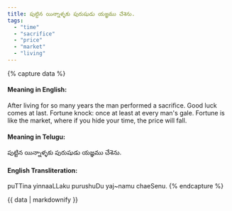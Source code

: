 ```yaml
---
title: పుట్టిన యిన్నాళ్ళకు పురుషుడు యజ్ఞము చేశెను.
tags:
  - "time"
  - "sacrifice"
  - "price"
  - "market"
  - "living"
---
```


{% capture data %}
#### Meaning in English:
After living for so many years the man performed a sacrifice.
Good luck comes at last.
Fortune knock: once at least at every man's gale.
Fortune is like the market, where if you hide your time, the price will fall.

#### Meaning in Telugu:
పుట్టిన యిన్నాళ్ళకు పురుషుడు యజ్ఞము చేశెను.

#### English Transliteration:
puTTina yinnaaLLaku purushuDu yaj~namu chaeSenu.
{% endcapture %}

<div class="notice">{{ data | markdownify }}</div>

